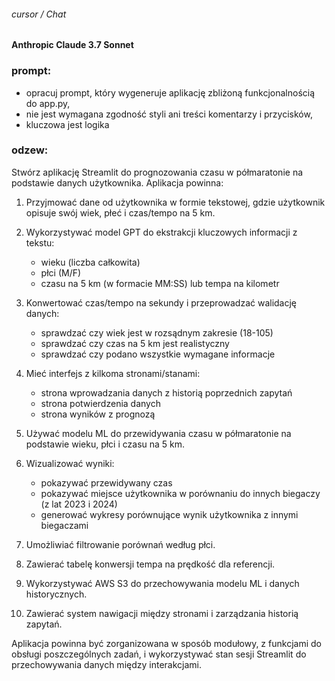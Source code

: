 ###### cursor / Chat
#### Anthropic Claude 3.7 Sonnet 

### prompt:

- opracuj prompt, który wygeneruje aplikację zbliżoną funkcjonalnością do app.py,
- nie jest wymagana zgodność styli ani treści komentarzy i przycisków,
- kluczowa jest logika

### odzew:

Stwórz aplikację Streamlit do prognozowania czasu w półmaratonie na podstawie danych użytkownika. Aplikacja powinna:

1. Przyjmować dane od użytkownika w formie tekstowej, gdzie użytkownik opisuje swój wiek, płeć i czas/tempo na 5 km.

2. Wykorzystywać model GPT do ekstrakcji kluczowych informacji z tekstu:
   - wieku (liczba całkowita)
   - płci (M/F)
   - czasu na 5 km (w formacie MM:SS) lub tempa na kilometr

3. Konwertować czas/tempo na sekundy i przeprowadzać walidację danych:
   - sprawdzać czy wiek jest w rozsądnym zakresie (18-105)
   - sprawdzać czy czas na 5 km jest realistyczny
   - sprawdzać czy podano wszystkie wymagane informacje

4. Mieć interfejs z kilkoma stronami/stanami:
   - strona wprowadzania danych z historią poprzednich zapytań
   - strona potwierdzenia danych
   - strona wyników z prognozą

5. Używać modelu ML do przewidywania czasu w półmaratonie na podstawie wieku, płci i czasu na 5 km.

6. Wizualizować wyniki:
   - pokazywać przewidywany czas
   - pokazywać miejsce użytkownika w porównaniu do innych biegaczy (z lat 2023 i 2024)
   - generować wykresy porównujące wynik użytkownika z innymi biegaczami

7. Umożliwiać filtrowanie porównań według płci.

8. Zawierać tabelę konwersji tempa na prędkość dla referencji.

9. Wykorzystywać AWS S3 do przechowywania modelu ML i danych historycznych.

10. Zawierać system nawigacji między stronami i zarządzania historią zapytań.

Aplikacja powinna być zorganizowana w sposób modułowy, z funkcjami do obsługi poszczególnych zadań, i wykorzystywać stan sesji Streamlit do przechowywania danych między interakcjami.
